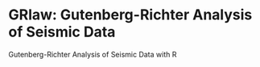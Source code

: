 # GRlaw: Gutenberg-Richter Analysis of Seismic Data
Gutenberg-Richter Analysis of Seismic Data with R
